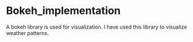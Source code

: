 # Bokeh_implementation
A bokeh library is used for visualization.
I have used this library to visualize weather patterns.

